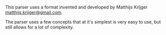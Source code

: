 This parser uses a format invented and developed by Matthijs Krijger <matthijs.krijger@gmail.com>.

The parser uses a few concepts that at it's simplest is very easy to use, but still allows for a lot of complexity.

